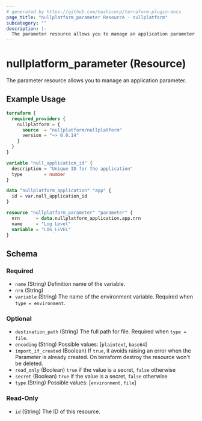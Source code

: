```yaml
---
# generated by https://github.com/hashicorp/terraform-plugin-docs
page_title: "nullplatform_parameter Resource - nullplatform"
subcategory: ""
description: |-
  The parameter resource allows you to manage an application parameter.
---
```


# nullplatform_parameter (Resource)

The parameter resource allows you to manage an application parameter.

## Example Usage

```terraform
terraform {
  required_providers {
    nullplatform = {
      source  = "nullplatform/nullplatform"
      version = "~> 0.0.14"
    }
  }
}

variable "null_application_id" {
  description = "Unique ID for the application"
  type        = number
}

data "nullplatform_application" "app" {
  id = var.null_application_id
}

resource "nullplatform_parameter" "parameter" {
  nrn      = data.nullplatform_application.app.nrn
  name     = "Log Level"
  variable = "LOG_LEVEL"
}
```

<!-- schema generated by tfplugindocs -->
## Schema

### Required

- `name` (String) Definition name of the variable.
- `nrn` (String)
- `variable` (String) The name of the environment variable. Required when `type = environment`.

### Optional

- `destination_path` (String) The full path for file. Required when `type = file`.
- `encoding` (String) Possible values: [`plaintext`, `base64`]
- `import_if_created` (Boolean) If `true`, it avoids raising an error when the Parameter is already created. On terraform destroy the resource won't be deleted.
- `read_only` (Boolean) `true` if the value is a secret, `false` otherwise
- `secret` (Boolean) `true` if the value is a secret, `false` otherwise
- `type` (String) Possible values: [`environment`, `file`]

### Read-Only

- `id` (String) The ID of this resource.
